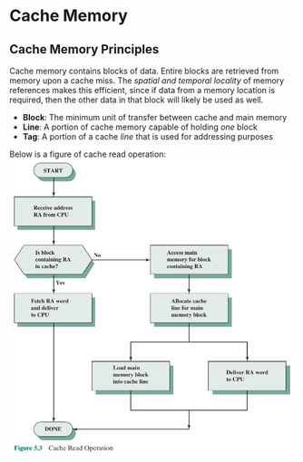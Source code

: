 # Cache Memory
## Cache Memory Principles
Cache memory contains blocks of data. Entire blocks are retrieved from memory upon a cache miss. The *spatial and temporal locality* of memory references makes this efficient, since if data from a memory location is required, then the other data in that block will likely be used as well.
- **Block**: The minimum unit of transfer between cache and main memory
- **Line**: A portion of cache memory capable of holding *one* block
- **Tag**: A portion of a cache *line* that is used for addressing purposes

Below is a figure of cache read operation:
![](cache_read_operation.png)
